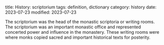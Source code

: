 title: History: scriptorium
tags: definition, dictionary
category: history
date: 2023-07-23
modified: 2023-07-23


The scriptorium was the head of
the monastic scriptoria or writing rooms. The
scriptorium was an important monastic office and represented
concerted power and influence in the monastery. These writing rooms
were where monks copied sacred and important historical texts for posterity.





